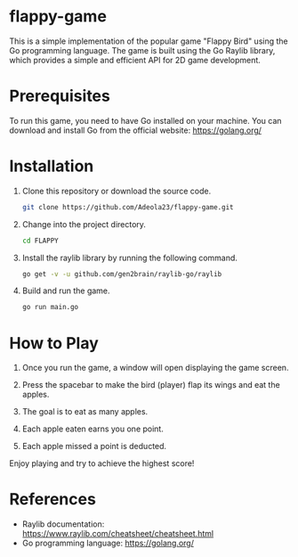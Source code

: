 # flappy-game
This is a simple implementation of the popular game "Flappy Bird" using the Go programming language. 
The game is built using the Go Raylib library, which provides a simple and efficient API for 2D game development.


# Prerequisites

To run this game, you need to have Go installed on your machine. You can download and install Go from the official website: https://golang.org/

# Installation

1. Clone this repository or download the source code.
   ```sh
   git clone https://github.com/Adeola23/flappy-game.git
   
   ```
2. Change into the project directory.
   ```sh
   cd FLAPPY
   
   ```
3. Install the raylib library by running the following command.
    ```sh
   go get -v -u github.com/gen2brain/raylib-go/raylib
   
   ```
4. Build and run the game.
    ```sh
   go run main.go
   
   ```
# How to Play

1. Once you run the game, a window will open displaying the game screen.

2. Press the spacebar to make the bird (player) flap its wings and eat the apples.

3. The goal is to eat as many apples.

4. Each apple eaten earns you one point.

5. Each apple missed a point is deducted.

Enjoy playing and try to achieve the highest score!


# References

- Raylib documentation: https://www.raylib.com/cheatsheet/cheatsheet.html
- Go programming language: https://golang.org/
   

